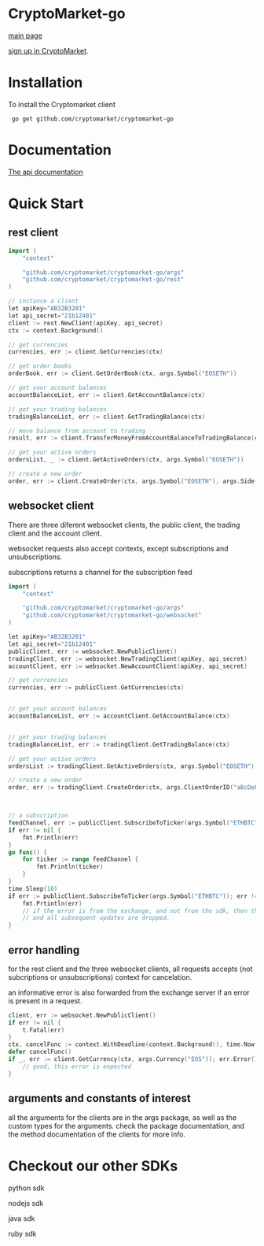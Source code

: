 # CryptoMarket-go
[main page](https://www.cryptomkt.com/)


[sign up in CryptoMarket](https://www.cryptomkt.com/account/register).

# Installation
To install the Cryptomarket client
```
 go get github.com/cryptomarket/cryptomarket-go
```
# Documentation

[The api documentation](https://api.exchange.cryptomkt.com)


# Quick Start

## rest client
```go
import (
	"context"

    "github.com/cryptomarket/cryptomarket-go/args"
    "github.com/cryptomarket/cryptomarket-go/rest"
)

// instance a client
let apiKey="AB32B3201"
let api_secret="21b12401"
client := rest.NewClient(apiKey, api_secret)
ctx := context.Background()

// get currencies
currencies, err := client.GetCurrencies(ctx)

// get order books
orderBook, err := client.GetOrderBook(ctx, args.Symbol("EOSETH"))

// get your account balances
accountBalanceList, err := client.GetAccountBalance(ctx)

// get your trading balances
tradingBalanceList, err := client.GetTradingBalance(ctx)

// move balance from account to trading
result, err := client.TransferMoneyFromAccountBalanceToTradingBalance(ctx, args.Currency("ETH"), args.Amount("3.2"))

// get your active orders
ordersList, _ := client.GetActiveOrders(ctx, args.Symbol("EOSETH"))

// create a new order
order, err := client.CreateOrder(ctx, args.Symbol("EOSETH"), args.Side(args.SideTypeBuy), args.Quantity("10"), args.Price("10"))
```

## websocket client

There are three diferent websocket clients, the public client, the trading client and the account client.

websocket requests also accept contexts, except subscriptions and unsubscriptions.

subscriptions returns a channel for the subscription feed

```go
import (
	"context"

    "github.com/cryptomarket/cryptomarket-go/args"
    "github.com/cryptomarket/cryptomarket-go/websocket"
)

let apiKey="AB32B3201"
let api_secret="21b12401"
publicClient, err := websocket.NewPublicClient()
tradingClient, err := websocket.NewTradingClient(apiKey, api_secret)
accountClient, err := websocket.NewAccountClient(apiKey, api_secret)

// get currencies
currencies, err := publicClient.GetCurrencies(ctx)


// get your account balances
accountBalanceList, err := accountClient.GetAccountBalance(ctx)


// get your trading balances
tradingBalanceList, err := tradingClient.GetTradingBalance(ctx)

// get your active orders
ordersList := tradingClient.GetActiveOrders(ctx, args.Symbol("EOSETH"))

// create a new order
order, err := tradingClient.CreateOrder(ctx, args.ClientOrderID("aBcDeFgHi"), args.Symbol("EOSETH"), args.Side(args.SideTypeBuy), args.Quantity("10"), args.Price("10"))



// a subscription
feedChannel, err := publicClient.SubscribeToTicker(args.Symbol("ETHBTC"))
if err != nil {
    fmt.Println(err)
}
go func() {
    for ticker := range feedChannel {
        fmt.Println(ticker)
    }
}
time.Sleep(10)
if err := publicClient.SubscribeToTicker(args.Symbol("ETHBTC")); err != nil {
    fmt.Prtintln(err)
    // if the error is from the exchange, and not from the sdk, then the feedChannel is still efectively closed
    // and all subsequent updates are dropped.
}
```

## error handling
for the rest client and the three websocket clients, all requests accepts (not subcriptions or unsubscriptions) context for cancelation.

an informative error is also forwarded from the exchange server if an error is present in a request.

```go
client, err := websocket.NewPublicClient()
if err != nil {
    t.Fatal(err)
}
ctx, cancelFunc := context.WithDeadline(context.Background(), time.Now().Add(time.Millisecond*10))
defer cancelFunc()
if _, err := client.GetCurrency(ctx, args.Currency("EOS")); err.Error() == ctx.Err().Error() { 
    // good, this error is expected
}
```
## arguments and constants of interest
all the arguments for the clients are in the args package, as well as the custom types for the arguments. check the package documentation, and the method documentation of the clients for more info.

# Checkout our other SDKs
<!-- agregar links -->
python sdk

nodejs sdk

java sdk

ruby sdk